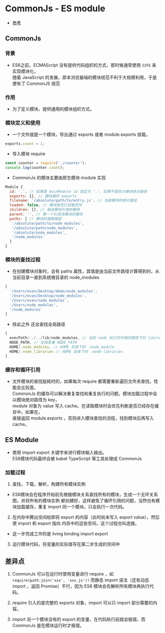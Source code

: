 # CommonJs - ES module

- [参考](https://mp.weixin.qq.com/s/mbEb2fCCqVEXJCtX_5_8bg)

## CommonJs 

### 背景 
- ES6之前，ECMAScript 没有提供代码组织的方式，那时候通常使用 `IIFE` 来实现模块化，  
  随着 JavaScript 的发展，原本浏览器端的模块规范不利于大规模利用，于是便有了 CommonJS 规范

### 作用

- 为了定义模块，提供通用的模块组织方式。

### 模块定义和使用 
- 一个文件就是一个模块，导出通过 exports 或者 module.exports 挂载。

```js
exports.count = 1;
```

- 导入模块 require

```js
const counter = require('./counter');
console.log(counter.count);
```

- CommonJs 的模块主要由原生模块 module 实现

```js
Module {
  id: '.', // 如果是 mainModule id 固定为 '.'，如果不是则为模块绝对路径
  exports: {}, // 模块最终 exports
  filename: '/absolute/path/to/entry.js', // 当前模块的绝对路径
  loaded: false, // 模块是否已加载完毕
  children: [], // 被该模块引用的模块
  parent: '', // 第一个引用该模块的模块
  paths: [ // 模块的搜索路径
   '/absolute/path/to/node_modules',
   '/absolute/path/node_modules',
   '/absolute/node_modules',
   '/node_modules'
  ]
}
```

### 模块的查找过程 
- 在创建模块对象时，会有 paths 属性，其值是由当前文件路径计算得到的，从当前目录一直到系统根目录的 node_modules 
```js
[ 
  '/Users/evan/Desktop/demo/node_modules',
  '/Users/evan/Desktop/node_modules',
  '/Users/evan/node_modules',
  '/Users/node_modules',
  '/node_modules'
]
```

- 除此之外 还会查找全局路径
```js
[
  execPath/../../lib/node_modules, // 当前 node 执行文件相对路径下的 lib/node_modules
  NODE_PATH, // 全局变量 NODE_PATH
  HOME/.node_modules, // HOME 目录下的 .node_module
  HOME/.node_libraries // HOME 目录下的 .node-libraries
]
```

### 缓存和循环引用
- 文件模块的查找挺耗时的，如果每次 require 都需要重新遍历文件夹查找，性能会比较差。  
  CommonJs 的缓存可以解决重复查找和重复执行的问题，模块加载过程中会以模块绝对路径为 key，  
  module 对象为 value 写入 cache。在读取模块时会优先判断是否已经存在缓存中，如果在，  
  直接返回 module.exports ，否则进入模块查找的流程，找到模块后再写入 cache。


## ES Module
- 使用 import export 关键字来进行模块输入输出。  
  ES6模块代码最终会被 babel TypeScript 等工具处理成 CommonJs

### 加载过程 
  1. 查找，下载，解析，构建所有模块实例  
  - ES6模块会在程序开始前先根据模块关系查找所有的模块，生成一个无环关系图，并将所有的模块实例
    都创建好，这样避免了循环引用的问题，当然也有模块加载缓存，重复 import 同一个模块，只会执行一次代码。
  
  2. 在内存中腾出空间给即将 export 的内容（此时尚未写入 export value），然后使 import 和 export 指向
  内存中的这些空间，这个过程也叫连接。
  - 这一步完成工作的是 living binding import export  

  3. 运行模块代码，将变量的实际值写在第二步生成的空间中


## 差异点
1. CommonJs 可以在运行时使用变量进行 require ，如 `require(path.join('xxx', 'xxx.js'))` 
  而静态 import 语法（还有动态 import ，返回 Promise）不行，因为 ES6 模块会先解析所有模块再执行代码。  

2. require 引入的是完整的 exports 对象，import 可以只 import 部分需要的内容。

3. import 另一个模块没有的 export 的变量，在代码执行前就会报错，而 CommonJs 是在模块运行时才报错。
